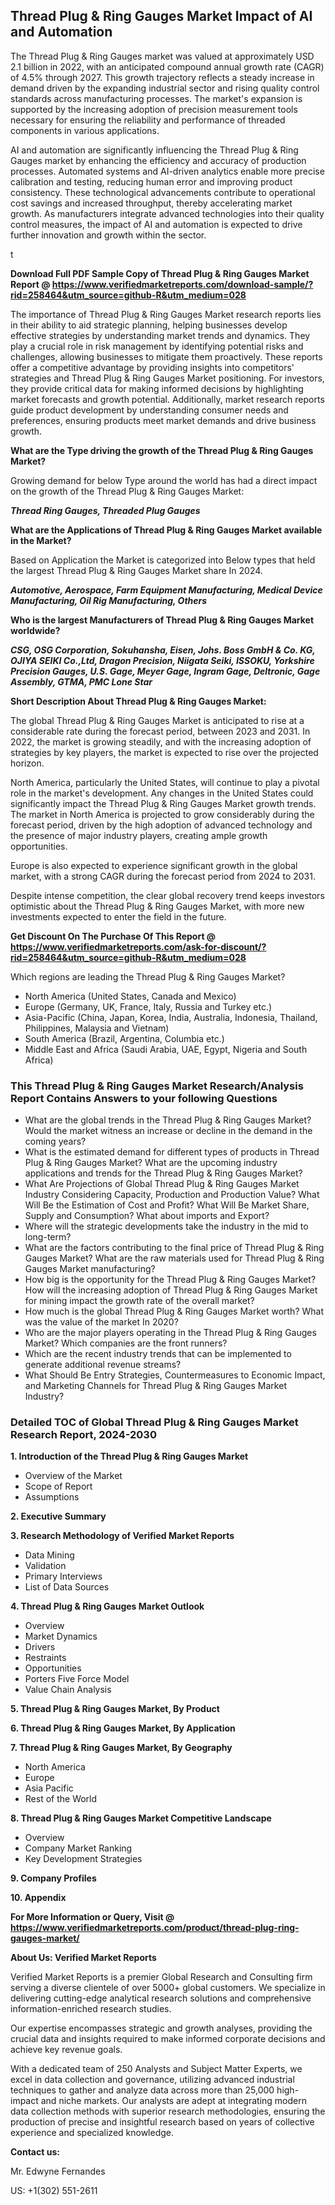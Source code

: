 <h2>Thread Plug & Ring Gauges Market Impact of AI and Automation</h2><p>The Thread Plug & Ring Gauges market was valued at approximately USD 2.1 billion in 2022, with an anticipated compound annual growth rate (CAGR) of 4.5% through 2027. This growth trajectory reflects a steady increase in demand driven by the expanding industrial sector and rising quality control standards across manufacturing processes. The market's expansion is supported by the increasing adoption of precision measurement tools necessary for ensuring the reliability and performance of threaded components in various applications.</p><p>AI and automation are significantly influencing the Thread Plug & Ring Gauges market by enhancing the efficiency and accuracy of production processes. Automated systems and AI-driven analytics enable more precise calibration and testing, reducing human error and improving product consistency. These technological advancements contribute to operational cost savings and increased throughput, thereby accelerating market growth. As manufacturers integrate advanced technologies into their quality control measures, the impact of AI and automation is expected to drive further innovation and growth within the sector.</p>t</p><p id="" class=""><strong>Download Full PDF Sample Copy of Thread Plug & Ring Gauges Market Report @ <a href="https://www.verifiedmarketreports.com/download-sample/?rid=258464&utm_source=github-R&utm_medium=028" target="_blank">https://www.verifiedmarketreports.com/download-sample/?rid=258464&utm_source=github-R&utm_medium=028</a></strong></p><p>The importance of&nbsp;Thread Plug & Ring Gauges Market research reports lies in their ability to aid strategic planning, helping businesses develop effective strategies by understanding market trends and dynamics. They play a crucial role in risk management by identifying potential risks and challenges, allowing businesses to mitigate them proactively. These reports offer a competitive advantage by providing insights into competitors' strategies and Thread Plug & Ring Gauges Market positioning. For investors, they provide critical data for making informed decisions by highlighting market forecasts and growth potential. Additionally, market research reports guide product development by understanding consumer needs and preferences, ensuring products meet market demands and drive business growth.</p><p><strong>What are the&nbsp;Type driving the growth of the Thread Plug & Ring Gauges Market?</strong></p><p id="" class="">Growing demand for below Type around the world has had a direct impact on the growth of the Thread Plug & Ring Gauges Market:</p><em><strong>Thread Ring Gauges, Threaded Plug Gauges</strong></em></p><strong>What are the&nbsp;Applications&nbsp;of Thread Plug & Ring Gauges Market available in the Market?</strong></p><p id="" class="">Based on Application the Market is categorized into Below types that held the largest Thread Plug & Ring Gauges Market share In 2024.</p><em><strong>Automotive, Aerospace, Farm Equipment Manufacturing, Medical Device Manufacturing, Oil Rig Manufacturing, Others</strong></em></p><strong>Who is the largest Manufacturers of Thread Plug & Ring Gauges Market worldwide?</strong></p><p><em><strong>CSG, OSG Corporation, Sokuhansha, Eisen, Johs. Boss GmbH & Co. KG, OJIYA SEIKI Co.,Ltd, Dragon Precision, Niigata Seiki, ISSOKU, Yorkshire Precision Gauges, U.S. Gage, Meyer Gage, Ingram Gage, Deltronic, Gage Assembly, GTMA, PMC Lone Star</strong></em></p><p id="" class=""><strong>Short Description About Thread Plug & Ring Gauges Market:</strong></p><p>The global Thread Plug & Ring Gauges Market is anticipated to rise at a considerable rate during the forecast period, between 2023 and 2031. In 2022, the market is growing steadily, and with the increasing adoption of strategies by key players, the market is expected to rise over the projected horizon.</p><p>North America, particularly the United States, will continue to play a pivotal role in the market's development. Any changes in the United States could significantly impact the Thread Plug & Ring Gauges Market growth trends. The market in North America is projected to grow considerably during the forecast period, driven by the high adoption of advanced technology and the presence of major industry players, creating ample growth opportunities.</p><p>Europe is also expected to experience significant growth in the global market, with a strong CAGR during the forecast period from 2024 to 2031.</p><p>Despite intense competition, the clear global recovery trend keeps investors optimistic about the Thread Plug & Ring Gauges Market, with more new investments expected to enter the field in the future.</p><p id="" class=""><strong>Get Discount On The Purchase Of This Report @ <a href="https://www.verifiedmarketreports.com/ask-for-discount/?rid=258464&utm_source=github-R&utm_medium=028" target="_blank">https://www.verifiedmarketreports.com/ask-for-discount/?rid=258464&utm_source=github-R&utm_medium=028</a></strong></p>Which regions are leading the Thread Plug & Ring Gauges Market?</p><ul><li>North America (United States, Canada and Mexico)</li><li>Europe (Germany, UK, France, Italy, Russia and Turkey etc.)</li><li>Asia-Pacific (China, Japan, Korea, India, Australia, Indonesia, Thailand, Philippines, Malaysia and Vietnam)</li><li>South America (Brazil, Argentina, Columbia etc.)</li><li>Middle East and Africa (Saudi Arabia, UAE, Egypt, Nigeria and South Africa)</li></ul><h3 id="" class="">This Thread Plug & Ring Gauges Market Research/Analysis Report Contains Answers to your following Questions</h3><ul><li>What are the global trends in the Thread Plug & Ring Gauges Market? Would the market witness an increase or decline in the demand in the coming years?</li><li>What is the estimated demand for different types of products in Thread Plug & Ring Gauges Market? What are the upcoming industry applications and trends for the Thread Plug & Ring Gauges Market?</li><li>What Are Projections of Global Thread Plug & Ring Gauges Market Industry Considering Capacity, Production and Production Value? What Will Be the Estimation of Cost and Profit? What Will Be Market Share, Supply and Consumption? What about imports and Export?</li><li>Where will the strategic developments take the industry in the mid to long-term?</li><li>What are the factors contributing to the final price of Thread Plug & Ring Gauges Market? What are the raw materials used for Thread Plug & Ring Gauges Market manufacturing?</li><li>How big is the opportunity for the Thread Plug & Ring Gauges Market? How will the increasing adoption of Thread Plug & Ring Gauges Market for mining impact the growth rate of the overall market?</li><li>How much is the global Thread Plug & Ring Gauges Market worth? What was the value of the market In 2020?</li><li>Who are the major players operating in the Thread Plug & Ring Gauges Market? Which companies are the front runners?</li><li>Which are the recent industry trends that can be implemented to generate additional revenue streams?</li><li>What Should Be Entry Strategies, Countermeasures to Economic Impact, and Marketing Channels for Thread Plug & Ring Gauges Market Industry?</li></ul><h3 id="" class="">Detailed TOC of Global Thread Plug & Ring Gauges Market Research Report, 2024-2030</h3><p id="" class=""><strong>1. Introduction of the Thread Plug & Ring Gauges Market</strong></p><ul><li>Overview of the Market</li><li>Scope of Report</li><li>Assumptions</li></ul><p id="" class=""><strong>2. Executive Summary</strong></p><p id="" class=""><strong>3. Research Methodology of Verified Market Reports</strong></p><ul><li>Data Mining</li><li>Validation</li><li>Primary Interviews</li><li>List of Data Sources</li></ul><p id="" class=""><strong>4. Thread Plug & Ring Gauges Market Outlook</strong></p><ul><li>Overview</li><li>Market Dynamics</li><li>Drivers</li><li>Restraints</li><li>Opportunities</li><li>Porters Five Force Model</li><li>Value Chain Analysis</li></ul><p id="" class=""><strong>5. Thread Plug & Ring Gauges Market, By Product</strong></p><p id="" class=""><strong>6. Thread Plug & Ring Gauges Market, By Application</strong></p><p id="" class=""><strong>7. Thread Plug & Ring Gauges Market, By Geography</strong></p><ul><li>North America</li><li>Europe</li><li>Asia Pacific</li><li>Rest of the World</li></ul><p id="" class=""><strong>8. Thread Plug & Ring Gauges Market Competitive Landscape</strong></p><ul><li>Overview</li><li>Company Market Ranking</li><li>Key Development Strategies</li></ul><p id="" class=""><strong>9. Company Profiles</strong></p><p id="" class=""><strong>10. Appendix</strong></p><p id="" class=""><strong>For More Information or Query, Visit @ <a href="https://www.verifiedmarketreports.com/product/thread-plug-ring-gauges-market/" target="_blank">https://www.verifiedmarketreports.com/product/thread-plug-ring-gauges-market/</a></strong></p><p id="" class=""><strong>About Us: Verified Market Reports</strong></p><p id="" class="">Verified Market Reports is a premier Global Research and Consulting firm serving a diverse clientele of over 5000+ global customers. We specialize in delivering cutting-edge analytical research solutions and comprehensive information-enriched research studies.</p><p id="" class="">Our expertise encompasses strategic and growth analyses, providing the crucial data and insights required to make informed corporate decisions and achieve key revenue goals.</p><p id="" class="">With a dedicated team of 250 Analysts and Subject Matter Experts, we excel in data collection and governance, utilizing advanced industrial techniques to gather and analyze data across more than 25,000 high-impact and niche markets. Our analysts are adept at integrating modern data collection methods with superior research methodologies, ensuring the production of precise and insightful research based on years of collective experience and specialized knowledge.</p><p id="" class=""><strong>Contact us:</strong></p><p id="" class="">Mr. Edwyne Fernandes</p><p id="" class="">US: +1(302) 551-2611</p>